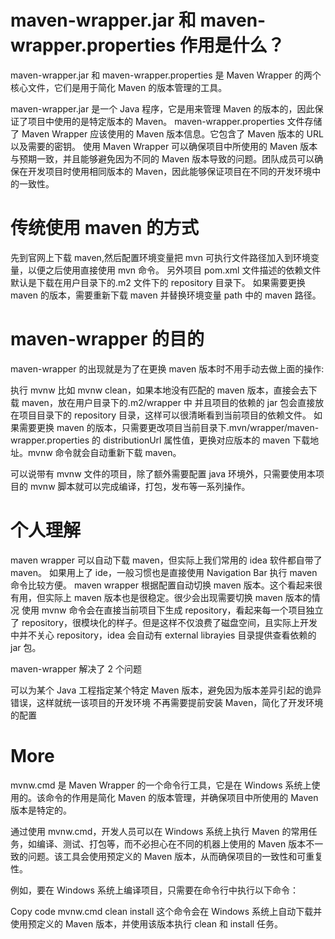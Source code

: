 # maven-wrapper.jar 和 maven-wrapper.properties 作用是什么？

maven-wrapper.jar 和 maven-wrapper.properties 是 Maven Wrapper 的两个核心文件，它们是用于简化 Maven 的版本管理的工具。

maven-wrapper.jar 是一个 Java 程序，它是用来管理 Maven 的版本的，因此保证了项目中使用的是特定版本的 Maven。
maven-wrapper.properties 文件存储了 Maven Wrapper 应该使用的 Maven 版本信息。它包含了 Maven 版本的 URL 以及需要的密钥。
使用 Maven Wrapper 可以确保项目中所使用的 Maven 版本与预期一致，并且能够避免因为不同的 Maven 版本导致的问题。团队成员可以确保在开发项目时使用相同版本的 Maven，因此能够保证项目在不同的开发环境中的一致性。

# 传统使用 maven 的方式

先到官网上下载 maven,然后配置环境变量把 mvn 可执行文件路径加入到环境变量，以便之后使用直接使用 mvn 命令。
另外项目 pom.xml 文件描述的依赖文件默认是下载在用户目录下的.m2 文件下的 repository 目录下。
如果需要更换 maven 的版本，需要重新下载 maven 并替换环境变量 path 中的 maven 路径。

# maven-wrapper 的目的

maven-wrapper 的出现就是为了在更换 maven 版本时不用手动去做上面的操作:

执行 mvnw 比如 mvnw clean，如果本地没有匹配的 maven 版本，直接会去下载 maven，放在用户目录下的.m2/wrapper 中
并且项目的依赖的 jar 包会直接放在项目目录下的 repository 目录，这样可以很清晰看到当前项目的依赖文件。
如果需要更换 maven 的版本，只需要更改项目当前目录下.mvn/wrapper/maven-wrapper.properties 的 distributionUrl 属性值，更换对应版本的 maven 下载地址。mvnw 命令就会自动重新下载 maven。

可以说带有 mvnw 文件的项目，除了额外需要配置 java 环境外，只需要使用本项目的 mvnw 脚本就可以完成编译，打包，发布等一系列操作。

# 个人理解

maven wrapper 可以自动下载 maven，但实际上我们常用的 idea 软件都自带了 maven。
如果用上了 ide，一般习惯也是直接使用 Navigation Bar 执行 maven 命令比较方便。
maven wrapper 根据配置自动切换 maven 版本。这个看起来很有用，但实际上 maven 版本也是很稳定。很少会出现需要切换 maven 版本的情况
使用 mvnw 命令会在直接当前项目下生成 repository，看起来每一个项目独立了 repository，很模块化的样子。但是这样不仅浪费了磁盘空间，且实际上开发中并不关心 repository，idea 会自动有 external librayies 目录提供查看依赖的 jar 包。

maven-wrapper 解决了 2 个问题

可以为某个 Java 工程指定某个特定 Maven 版本，避免因为版本差异引起的诡异错误，这样就统一该项目的开发环境
不再需要提前安装 Maven，简化了开发环境的配置

# More

mvnw.cmd 是 Maven Wrapper 的一个命令行工具，它是在 Windows 系统上使用的。该命令的作用是简化 Maven 的版本管理，并确保项目中所使用的 Maven 版本是特定的。

通过使用 mvnw.cmd，开发人员可以在 Windows 系统上执行 Maven 的常用任务，如编译、测试、打包等，而不必担心在不同的机器上使用的 Maven 版本不一致的问题。该工具会使用预定义的 Maven 版本，从而确保项目的一致性和可重复性。

例如，要在 Windows 系统上编译项目，只需要在命令行中执行以下命令：

Copy code
mvnw.cmd clean install
这个命令会在 Windows 系统上自动下载并使用预定义的 Maven 版本，并使用该版本执行 clean 和 install 任务。
